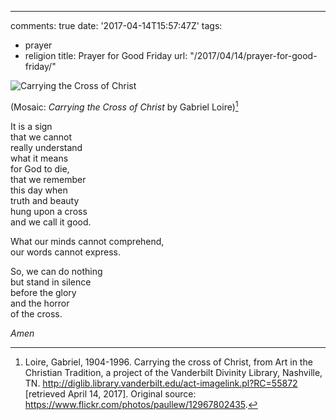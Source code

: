 ---
comments: true
date: '2017-04-14T15:57:47Z'
tags:
- prayer
- religion
title: Prayer for Good Friday
url: "/2017/04/14/prayer-for-good-friday/"

![Carrying the Cross of Christ](/img/2017/cross-mosaic.jpg)

(Mosaic: *Carrying the Cross of Christ* by Gabriel Loire)[^1]

It is a sign   
that we cannot  
really understand   
what it means  
for God to die,  
that we remember  
this day when  
truth and beauty   
hung upon a cross  
and we call it good.

What our minds cannot comprehend,  
our words cannot express.

So, we can do nothing  
but stand in silence  
before the glory  
and the horror  
of the cross.

*Amen*

[^1]: Loire, Gabriel, 1904-1996. Carrying the cross of Christ, from Art in the Christian Tradition, a project of the Vanderbilt Divinity Library, Nashville, TN. http://diglib.library.vanderbilt.edu/act-imagelink.pl?RC=55872 [retrieved April 14, 2017]. Original source: https://www.flickr.com/photos/paullew/12967802435.
